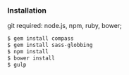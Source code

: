 ### Installation
 git required: node.js, npm, ruby, bower;

```sh
$ gem install compass
$ gem install sass-globbing
$ npm install
$ bower install
$ gulp 
```